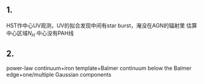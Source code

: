 ## 1.
HST作中心UV观测，UV的拟合发现中间有star burst，淹没在AGN的辐射里
估算中心区域$N_H$ 
中心没有PAH线

## 2.
power-law continuum+iron template+Balmer continuum below the Balmer edge+one/multiple Gaussian components
